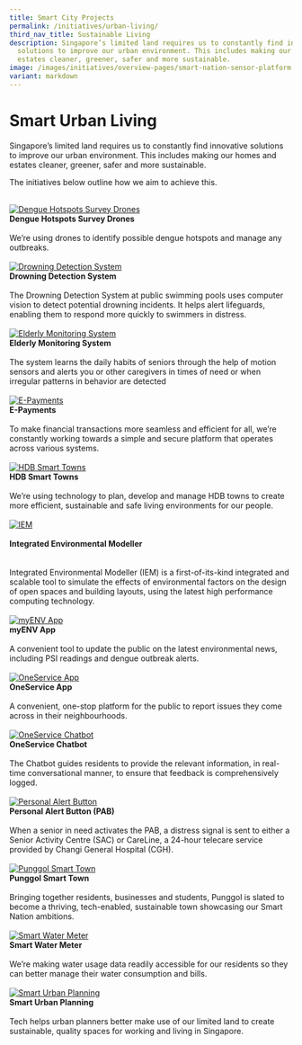 ```yaml
---
title: Smart City Projects
permalink: /initiatives/urban-living/
third_nav_title: Sustainable Living
description: Singapore’s limited land requires us to constantly find innovative
  solutions to improve our urban environment. This includes making our homes and
  estates cleaner, greener, safer and more sustainable.
image: /images/initiatives/overview-pages/smart-nation-sensor-platform.png
variant: markdown
---
```

# Smart Urban Living

Singapore’s limited land requires us to constantly find innovative solutions to improve our urban environment. This includes making our homes and estates cleaner, greener, safer and more sustainable.

The initiatives below outline how we aim to achieve this.

<br>
<div class="row">
	
<div class="col"> 
<a href="/initiatives/dengue-hotspots-survey-drones"><img src="/images/initiatives/drone-with-camera-for-dengue-survey.jpg" alt="Dengue Hotspots Survey Drones"></a><br>
	<div class="header"><b>Dengue Hotspots Survey Drones</b></div><br>
	<div class="para">We’re using drones to identify possible dengue hotspots and manage any outbreaks.
</div>
<br>
</div>	
	
<div class="col"> 
<a href="/initiatives/drowning-detection-system"><img src="/images/initiatives/drowning_detection.jpg" alt="Drowning Detection System"></a><br>
	<div class="header"><b>Drowning Detection System</b></div><br>
	<div class="para">The Drowning Detection System at public swimming pools uses computer vision to detect potential drowning incidents. It helps alert lifeguards, enabling them to respond more quickly to swimmers in distress.
</div>
<br>
</div>		
	
<div class="col"> 
<a href="/initiatives/ems"><img src="/images/initiatives/hdbsmartimage_thumbnail.jpeg" alt="Elderly Monitoring System"></a><br>
	<div class="header"><b>Elderly Monitoring System</b></div><br>
	<div class="para"> The system  learns the daily habits of seniors through the help of motion sensors and alerts you or other caregivers in times of need or when irregular patterns in behavior are detected
</div>
<br>
</div>	
	

	
</div>
	
<div class="row">	
	
<div class="col"> 
<a href="/initiatives/e-payments"><img src="/images/initiatives/e-payments-snp.jpeg" alt="E-Payments"></a><br>
	<div class="header"><b>E-Payments</b></div><br>
	<div class="para"> To make financial transactions more seamless and efficient for all, we’re constantly working towards a simple and secure platform that operates across various systems.
</div>
<br>
</div>	

<div class="col"> 
<a href="/initiatives/hdb-smart-towns"><img src="/images/initiatives/overview-pages/smart-towns.png" alt="HDB Smart Towns"></a><br>
    <div class="header"><b>HDB Smart Towns</b></div><br>
    <div class="para">We’re using technology to plan, develop and manage HDB towns to create more efficient, sustainable and safe living environments for our people.
</div>
<br>
</div>	
	
<div class="col"> 
<a href="/initiatives/integrated-environmental-modeller"><img src="/images/initiatives/iem thumbnail.png" alt="IEM"></a>
		<div class="header"> <br><b>Integrated Environmental Modeller<br></b></div><br><br>
		<div class="para">Integrated Environmental Modeller (IEM) is a first-of-its-kind integrated and scalable tool to simulate the effects of environmental factors on the design of open spaces and building layouts, using the latest high performance computing technology.
</div><br>
</div>	
	

	
</div>

<div class="row">
	
<div class="col"> 
<a href="/initiatives/myenv-app"><img src="/images/initiatives/overview-pages/myenv.jpeg" alt="myENV App"></a><br>
	<div class="header"><b>myENV App</b></div><br>
	<div class="para">A convenient tool to update the public on the latest environmental news, including PSI readings and dengue outbreak alerts.
</div>
<br></div>		
	
<div class="col"> 
<a href="/initiatives/oneservice-app"><img src="/images/initiatives/overview-pages/oneservice_app.jpeg" alt="OneService App"></a><br>
    <div class="header"><b>OneService App</b></div><br>
    <div class="para">A convenient, one-stop platform for the public to report issues they come across in their neighbourhoods.
</div>
<br>
</div>	
	
<div class="col"> 
<a href="/initiatives/oneservice-chatbot"><img src="/images/initiatives/overview-pages/oneservice_chatbot.jpg" alt="OneService Chatbot"></a><br>
    <div class="header"><b>OneService Chatbot</b></div><br>
    <div class="para">The Chatbot guides residents to provide the relevant information, in real-time conversational manner, to ensure that feedback is comprehensively logged. 
</div>
<br>
</div>
	
</div>

<div class="row">
	
<div class="col"> 
<a href="/initiatives/personal-alert-button"><img src="/images/initiatives/pab.jpg" alt="Personal Alert Button"></a><br>
	<div class="header"><b>Personal Alert Button (PAB)</b></div><br>
	<div class="para">When a senior in need activates the PAB, a distress signal is sent to either a Senior Activity Centre (SAC) or CareLine, a 24-hour telecare service provided by Changi General Hospital (CGH).
</div>
<br>
</div>		
	
<div class="col"> 
<a href="/initiatives/punggolst"><img src="/images/initiatives/pdd.jpeg" alt="Punggol Smart Town"></a><br>
	<div class="header"><b>Punggol Smart Town</b></div><br>
	<div class="para">Bringing together residents, businesses and students, Punggol is slated to become a thriving, tech-enabled, sustainable town showcasing our Smart Nation ambitions.
</div>
<br>
</div>	

<div class="col"> 
<a href="/initiatives/smartwatermeter/"><img src="/images/initiatives/overview-pages/amr-trial.png" alt="Smart Water Meter"></a><br>
		<div class="header"><b>Smart Water Meter</b></div><br>
		<div class="para">We’re making water usage data readily accessible for our residents so they can better manage their water consumption and bills.
</div>
<br></div>

</div>

<div class="row">

<div class="col"> 
<a href="/initiatives/urban-planning"><img src="/images/initiatives/overview-pages/planning-people-businesses.png" alt="Smart Urban Planning"></a><br>
     <div class="header"><b>Smart Urban Planning</b></div><br>
    <div class="para">Tech helps urban planners better make use of our limited land to create sustainable, quality spaces for working and living in Singapore.
</div>
<br></div>
	
<div class="col"></div> 	

<div class="col"></div> 	
	
</div>